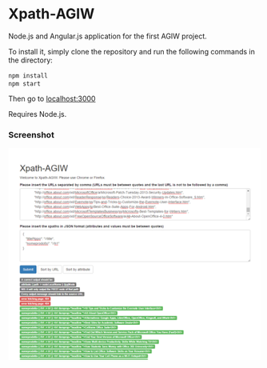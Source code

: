 # Xpath-AGIW
Node.js and Angular.js application for the first AGIW project. 

To install it, simply clone the repository and run the following commands in the directory: 
```
npm install
npm start
```
Then go to [localhost:3000](http://localhost:3000/)

Requires Node.js.

### Screenshot
![screen 1](screenshots/capture1.png "screen 1")